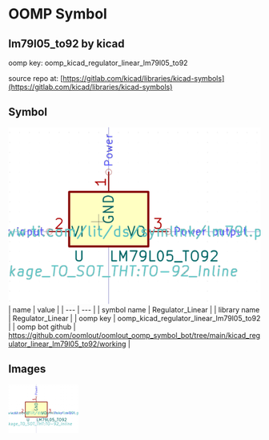 # OOMP Symbol  
## lm79l05_to92  by kicad  
  
oomp key: oomp_kicad_regulator_linear_lm79l05_to92  
  
source repo at: [https://gitlab.com/kicad/libraries/kicad-symbols](https://gitlab.com/kicad/libraries/kicad-symbols)  
## Symbol  
  
[![working.png](working_600.png)](working.png)  
| name | value | 
| --- | --- | 
| symbol name | Regulator_Linear | 
| library name | Regulator_Linear | 
| oomp key | oomp_kicad_regulator_linear_lm79l05_to92 | 
| oomp bot github | https://github.com/oomlout/oomlout_oomp_symbol_bot/tree/main/kicad_regulator_linear_lm79l05_to92/working | 
## Images  
  
[![working.png](working_140.png)](working.png)  

